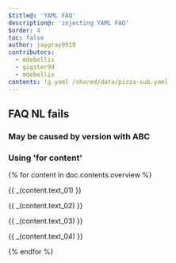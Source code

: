 ```yaml
---
$title@: 'YAML FAQ'
description@: 'injecting YAML FAQ'
$order: 4
toc: false
author: jaygray0919
contributors:
  - mdebellis
  - gigster99
  - mdebellis
contents: !g.yaml /shared/data/pizza-sub.yaml
---
```


## FAQ NL fails

### May be caused by version with ABC

### Using 'for content'

{% for content in doc.contents.overview %}
<p class=""> {{ _(content.text_01) }} </p>
<p class=""> {{ _(content.text_02) }} </p>
<p class=""> {{ _(content.text_03) }} </p>
<p class=""> {{ _(content.text_04) }} </p>
{% endfor %}

